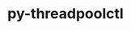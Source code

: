 ---
title: "py-threadpoolctl"
layout: cache
categories: [package, develop]
meta: {"versions": ["3.1.0"], "compilers": ["apple-clang@=14.0.0", "apple-clang@=14.0.3", "gcc@=11.1.0", "gcc@=11.3.0", "gcc@=7.3.1"], "oss": ["amzn2", "ubuntu20.04", "ubuntu22.04", "ventura"], "platforms": ["darwin", "linux"], "targets": ["aarch64", "ivybridge", "ppc64le", "x86_64_v3"], "stacks": ["e4s", "e4s-power", "ml-darwin-aarch64-mps", "ml-linux-x86_64-cpu", "ml-linux-x86_64-cuda", "ml-linux-x86_64-rocm", "root"], "num_specs": 20, "num_specs_by_stack": {"root": 20, "ml-darwin-aarch64-mps": 5, "e4s-power": 3, "e4s": 2, "ml-linux-x86_64-cuda": 4, "ml-linux-x86_64-rocm": 3, "ml-linux-x86_64-cpu": 4}}
spec_details: [{"hash": "4rafo3c3uqf7cac7axxg24scatisepgq", "compiler": "apple-clang@=14.0.0", "versions": ["3.1.0"], "os": "ventura", "platform": "darwin", "target": "aarch64", "variants": ["build_system=python_pip"], "stacks": ["root", "ml-darwin-aarch64-mps"], "size": "-", "tarball": "https://binaries.spack.io/develop/build_cache/darwin-ventura-aarch64/apple-clang-14.0.0/py-threadpoolctl-3.1.0/darwin-ventura-aarch64-apple-clang-14.0.0-py-threadpoolctl-3.1.0-4rafo3c3uqf7cac7axxg24scatisepgq.spack"}, {"hash": "6ioimvhq6qjda2iza7erxbyx7fstg6a5", "compiler": "apple-clang@=14.0.0", "versions": ["3.1.0"], "os": "ventura", "platform": "darwin", "target": "aarch64", "variants": ["build_system=python_pip"], "stacks": ["root", "ml-darwin-aarch64-mps"], "size": "-", "tarball": "https://binaries.spack.io/develop/build_cache/darwin-ventura-aarch64/apple-clang-14.0.0/py-threadpoolctl-3.1.0/darwin-ventura-aarch64-apple-clang-14.0.0-py-threadpoolctl-3.1.0-6ioimvhq6qjda2iza7erxbyx7fstg6a5.spack"}, {"hash": "w6e4s6qbhbwd4be2bg36sbfeitdgfjpm", "compiler": "apple-clang@=14.0.0", "versions": ["3.1.0"], "os": "ventura", "platform": "darwin", "target": "aarch64", "variants": ["build_system=python_pip"], "stacks": ["root", "ml-darwin-aarch64-mps"], "size": "-", "tarball": "https://binaries.spack.io/develop/build_cache/darwin-ventura-aarch64/apple-clang-14.0.0/py-threadpoolctl-3.1.0/darwin-ventura-aarch64-apple-clang-14.0.0-py-threadpoolctl-3.1.0-w6e4s6qbhbwd4be2bg36sbfeitdgfjpm.spack"}, {"hash": "tiobvpnut6a6zxn54nnqh22topwoseks", "compiler": "apple-clang@=14.0.3", "versions": ["3.1.0"], "os": "ventura", "platform": "darwin", "target": "aarch64", "variants": ["build_system=python_pip"], "stacks": ["root", "ml-darwin-aarch64-mps"], "size": "-", "tarball": "https://binaries.spack.io/develop/build_cache/darwin-ventura-aarch64/apple-clang-14.0.3/py-threadpoolctl-3.1.0/darwin-ventura-aarch64-apple-clang-14.0.3-py-threadpoolctl-3.1.0-tiobvpnut6a6zxn54nnqh22topwoseks.spack"}, {"hash": "tkd3mdekomv2aokj2rxgrfp6dlimqhqv", "compiler": "apple-clang@=14.0.3", "versions": ["3.1.0"], "os": "ventura", "platform": "darwin", "target": "aarch64", "variants": ["build_system=python_pip"], "stacks": ["root", "ml-darwin-aarch64-mps"], "size": "-", "tarball": "https://binaries.spack.io/develop/build_cache/darwin-ventura-aarch64/apple-clang-14.0.3/py-threadpoolctl-3.1.0/darwin-ventura-aarch64-apple-clang-14.0.3-py-threadpoolctl-3.1.0-tkd3mdekomv2aokj2rxgrfp6dlimqhqv.spack"}, {"hash": "a2yc4kwfg6jimuwr6kzdscuihh7f7jtm", "compiler": "gcc@=7.3.1", "versions": ["3.1.0"], "os": "amzn2", "platform": "linux", "target": "ivybridge", "variants": ["build_system=python_pip"], "stacks": ["root"], "size": "-", "tarball": "https://binaries.spack.io/develop/build_cache/linux-amzn2-ivybridge/gcc-7.3.1/py-threadpoolctl-3.1.0/linux-amzn2-ivybridge-gcc-7.3.1-py-threadpoolctl-3.1.0-a2yc4kwfg6jimuwr6kzdscuihh7f7jtm.spack"}, {"hash": "yzcbsik33ufx66xhh3lgputardaf32io", "compiler": "gcc@=7.3.1", "versions": ["3.1.0"], "os": "amzn2", "platform": "linux", "target": "ivybridge", "variants": ["build_system=python_pip"], "stacks": ["root"], "size": "-", "tarball": "https://binaries.spack.io/develop/build_cache/linux-amzn2-ivybridge/gcc-7.3.1/py-threadpoolctl-3.1.0/linux-amzn2-ivybridge-gcc-7.3.1-py-threadpoolctl-3.1.0-yzcbsik33ufx66xhh3lgputardaf32io.spack"}, {"hash": "xb5qwz3rqrbdo2noase5qbd7rlpu7egh", "compiler": "gcc@=7.3.1", "versions": ["3.1.0"], "os": "amzn2", "platform": "linux", "target": "x86_64_v3", "variants": ["build_system=python_pip"], "stacks": ["root"], "size": "-", "tarball": "https://binaries.spack.io/develop/build_cache/linux-amzn2-x86_64_v3/gcc-7.3.1/py-threadpoolctl-3.1.0/linux-amzn2-x86_64_v3-gcc-7.3.1-py-threadpoolctl-3.1.0-xb5qwz3rqrbdo2noase5qbd7rlpu7egh.spack"}, {"hash": "hgycixrd5tzxslwxwlkzhuls63ficprf", "compiler": "gcc@=7.3.1", "versions": ["3.1.0"], "os": "amzn2", "platform": "linux", "target": "x86_64_v3", "variants": [], "stacks": ["root"], "size": "-", "tarball": "https://binaries.spack.io/develop/build_cache/linux-amzn2-x86_64_v3/gcc-7.3.1/py-threadpoolctl-3.1.0/linux-amzn2-x86_64_v3-gcc-7.3.1-py-threadpoolctl-3.1.0-hgycixrd5tzxslwxwlkzhuls63ficprf.spack"}, {"hash": "vodmpfkdnzx3wknrdy42cy5l342iuy35", "compiler": "gcc@=7.3.1", "versions": ["3.1.0"], "os": "amzn2", "platform": "linux", "target": "x86_64_v3", "variants": [], "stacks": ["root"], "size": "-", "tarball": "https://binaries.spack.io/develop/build_cache/linux-amzn2-x86_64_v3/gcc-7.3.1/py-threadpoolctl-3.1.0/linux-amzn2-x86_64_v3-gcc-7.3.1-py-threadpoolctl-3.1.0-vodmpfkdnzx3wknrdy42cy5l342iuy35.spack"}, {"hash": "eyfiygwlmrxrqhoailvthncagc3yxul6", "compiler": "gcc@=7.3.1", "versions": ["3.1.0"], "os": "amzn2", "platform": "linux", "target": "x86_64_v3", "variants": ["build_system=python_pip"], "stacks": ["root"], "size": "-", "tarball": "https://binaries.spack.io/develop/build_cache/linux-amzn2-x86_64_v3/gcc-7.3.1/py-threadpoolctl-3.1.0/linux-amzn2-x86_64_v3-gcc-7.3.1-py-threadpoolctl-3.1.0-eyfiygwlmrxrqhoailvthncagc3yxul6.spack"}, {"hash": "h6yyx4lfbwi2emng66s4lateo77raq6p", "compiler": "gcc@=11.1.0", "versions": ["3.1.0"], "os": "ubuntu20.04", "platform": "linux", "target": "ppc64le", "variants": ["build_system=python_pip"], "stacks": ["root", "e4s-power"], "size": "-", "tarball": "https://binaries.spack.io/develop/build_cache/linux-ubuntu20.04-ppc64le/gcc-11.1.0/py-threadpoolctl-3.1.0/linux-ubuntu20.04-ppc64le-gcc-11.1.0-py-threadpoolctl-3.1.0-h6yyx4lfbwi2emng66s4lateo77raq6p.spack"}, {"hash": "6wucohwwccqpwcunvovb4yqog366tjep", "compiler": "gcc@=11.1.0", "versions": ["3.1.0"], "os": "ubuntu20.04", "platform": "linux", "target": "ppc64le", "variants": ["build_system=python_pip"], "stacks": ["root", "e4s-power"], "size": "-", "tarball": "https://binaries.spack.io/develop/build_cache/linux-ubuntu20.04-ppc64le/gcc-11.1.0/py-threadpoolctl-3.1.0/linux-ubuntu20.04-ppc64le-gcc-11.1.0-py-threadpoolctl-3.1.0-6wucohwwccqpwcunvovb4yqog366tjep.spack"}, {"hash": "atvfskk22a26k7x4a7cr73sryj5z2cr4", "compiler": "gcc@=11.1.0", "versions": ["3.1.0"], "os": "ubuntu20.04", "platform": "linux", "target": "ppc64le", "variants": ["build_system=python_pip"], "stacks": ["root", "e4s-power"], "size": "-", "tarball": "https://binaries.spack.io/develop/build_cache/linux-ubuntu20.04-ppc64le/gcc-11.1.0/py-threadpoolctl-3.1.0/linux-ubuntu20.04-ppc64le-gcc-11.1.0-py-threadpoolctl-3.1.0-atvfskk22a26k7x4a7cr73sryj5z2cr4.spack"}, {"hash": "bfhpuptbs2zp5gmyomx3z6ta5ccxzwwh", "compiler": "gcc@=11.1.0", "versions": ["3.1.0"], "os": "ubuntu20.04", "platform": "linux", "target": "x86_64_v3", "variants": ["build_system=python_pip"], "stacks": ["root", "e4s"], "size": "-", "tarball": "https://binaries.spack.io/develop/build_cache/linux-ubuntu20.04-x86_64_v3/gcc-11.1.0/py-threadpoolctl-3.1.0/linux-ubuntu20.04-x86_64_v3-gcc-11.1.0-py-threadpoolctl-3.1.0-bfhpuptbs2zp5gmyomx3z6ta5ccxzwwh.spack"}, {"hash": "zgnrriytb3nkm7a2ykxqcnc22m3yng7l", "compiler": "gcc@=11.1.0", "versions": ["3.1.0"], "os": "ubuntu20.04", "platform": "linux", "target": "x86_64_v3", "variants": ["build_system=python_pip"], "stacks": ["root", "e4s"], "size": "-", "tarball": "https://binaries.spack.io/develop/build_cache/linux-ubuntu20.04-x86_64_v3/gcc-11.1.0/py-threadpoolctl-3.1.0/linux-ubuntu20.04-x86_64_v3-gcc-11.1.0-py-threadpoolctl-3.1.0-zgnrriytb3nkm7a2ykxqcnc22m3yng7l.spack"}, {"hash": "35fsyavijiwrvcldnd5jpzvkuacs2gwg", "compiler": "gcc@=11.3.0", "versions": ["3.1.0"], "os": "ubuntu22.04", "platform": "linux", "target": "x86_64_v3", "variants": ["build_system=python_pip"], "stacks": ["root", "ml-linux-x86_64-cuda", "ml-linux-x86_64-rocm", "ml-linux-x86_64-cpu"], "size": "-", "tarball": "https://binaries.spack.io/develop/build_cache/linux-ubuntu22.04-x86_64_v3/gcc-11.3.0/py-threadpoolctl-3.1.0/linux-ubuntu22.04-x86_64_v3-gcc-11.3.0-py-threadpoolctl-3.1.0-35fsyavijiwrvcldnd5jpzvkuacs2gwg.spack"}, {"hash": "q6owtgethjl4xfmjgazqfkrh6j26c6rx", "compiler": "gcc@=11.3.0", "versions": ["3.1.0"], "os": "ubuntu22.04", "platform": "linux", "target": "x86_64_v3", "variants": ["build_system=python_pip"], "stacks": ["root", "ml-linux-x86_64-cuda", "ml-linux-x86_64-cpu"], "size": "-", "tarball": "https://binaries.spack.io/develop/build_cache/linux-ubuntu22.04-x86_64_v3/gcc-11.3.0/py-threadpoolctl-3.1.0/linux-ubuntu22.04-x86_64_v3-gcc-11.3.0-py-threadpoolctl-3.1.0-q6owtgethjl4xfmjgazqfkrh6j26c6rx.spack"}, {"hash": "stolx4day5txk5quv5s6km3owdauhauo", "compiler": "gcc@=11.3.0", "versions": ["3.1.0"], "os": "ubuntu22.04", "platform": "linux", "target": "x86_64_v3", "variants": ["build_system=python_pip"], "stacks": ["root", "ml-linux-x86_64-cuda", "ml-linux-x86_64-rocm", "ml-linux-x86_64-cpu"], "size": "-", "tarball": "https://binaries.spack.io/develop/build_cache/linux-ubuntu22.04-x86_64_v3/gcc-11.3.0/py-threadpoolctl-3.1.0/linux-ubuntu22.04-x86_64_v3-gcc-11.3.0-py-threadpoolctl-3.1.0-stolx4day5txk5quv5s6km3owdauhauo.spack"}, {"hash": "uph4cnkkofpkcyc2j7sclf7sefjeatsq", "compiler": "gcc@=11.3.0", "versions": ["3.1.0"], "os": "ubuntu22.04", "platform": "linux", "target": "x86_64_v3", "variants": ["build_system=python_pip"], "stacks": ["root", "ml-linux-x86_64-cuda", "ml-linux-x86_64-rocm", "ml-linux-x86_64-cpu"], "size": "-", "tarball": "https://binaries.spack.io/develop/build_cache/linux-ubuntu22.04-x86_64_v3/gcc-11.3.0/py-threadpoolctl-3.1.0/linux-ubuntu22.04-x86_64_v3-gcc-11.3.0-py-threadpoolctl-3.1.0-uph4cnkkofpkcyc2j7sclf7sefjeatsq.spack"}]
---